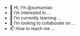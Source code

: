 - 👋 Hi, I’m @xumumiao
- 👀 I’m interested in ...
- 🌱 I’m currently learning ...
- 💞️ I’m looking to collaborate on ...
- 📫 How to reach me ...

<!---
xumumiao/xumumiao is a ✨ special ✨ repository because its `README.md` (this file) appears on your GitHub profile.
You can click the Preview link to take a look at your changes.
--->
